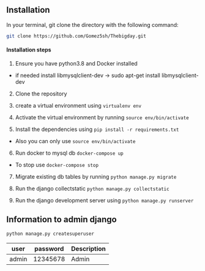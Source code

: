 ## Installation

In your terminal, git clone the directory with the following command:

```sh
git clone https://github.com/Gomez5sh/Thebigday.git
```
#### Installation steps

1. Ensure you have python3.8 and Docker installed

* if needed install libmysqlclient-dev -> sudo apt-get install libmysqlclient-dev

2. Clone the repository

3. create a virtual environment using `virtualenv env`

4. Activate the virtual environment by running `source env/bin/activate`

5. Install the dependencies using `pip install -r requirements.txt`

* Also you can only use `source env/bin/activate`

6. Run docker to mysql db `docker-compose up`

* To stop use `docker-compose stop`

7. Migrate existing db tables by running `python manage.py migrate`

8. Run the django collectstatic `python manage.py collectstatic`

9. Run the django development server using `python manage.py runserver`

## Information to admin django
```python
python manage.py createsuperuser
```
| user | password | Description |
| ----- | ----- | ------ |
| admin | 12345678 | Admin |
